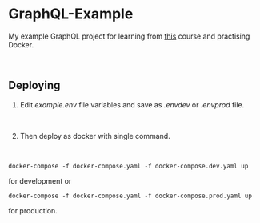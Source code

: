 # GraphQL-Example
My example GraphQL project for learning from <a href="https://www.youtube.com/watch?v=ed8SzALpx1Q">this</a> course and practising Docker.

<br>

## Deploying
1. Edit *example.env* file variables and save as *.envdev* or *.envprod* file.

<br>

2. Then deploy as docker with single command.

<br>

    docker-compose -f docker-compose.yaml -f docker-compose.dev.yaml up

for development or

    docker-compose -f docker-compose.yaml -f docker-compose.prod.yaml up

for production.
